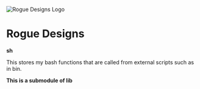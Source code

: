 ![Rogue Designs Logo](https://storage.googleapis.com/stiles-images/RogueLogo-256x158.png)

# Rogue Designs #

**sh**

This stores my bash functions that are called from external scripts such as in bin.

**This is a submodule of lib**
